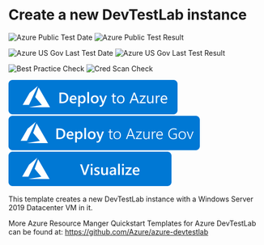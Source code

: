 # Create a new DevTestLab instance

![Azure Public Test Date](https://azurequickstartsservice.blob.core.windows.net/badges/101-dtl-create-lab-windows-vm/PublicLastTestDate.svg)
![Azure Public Test Result](https://azurequickstartsservice.blob.core.windows.net/badges/101-dtl-create-lab-windows-vm/PublicDeployment.svg)

![Azure US Gov Last Test Date](https://azurequickstartsservice.blob.core.windows.net/badges/101-dtl-create-lab-windows-vm/FairfaxLastTestDate.svg)
![Azure US Gov Last Test Result](https://azurequickstartsservice.blob.core.windows.net/badges/101-dtl-create-lab-windows-vm/FairfaxDeployment.svg)

![Best Practice Check](https://azurequickstartsservice.blob.core.windows.net/badges/101-dtl-create-lab-windows-vm/BestPracticeResult.svg)
![Cred Scan Check](https://azurequickstartsservice.blob.core.windows.net/badges/101-dtl-create-lab-windows-vm/CredScanResult.svg)

[![Deploy to Azure](https://raw.githubusercontent.com/Azure/azure-quickstart-templates/master/1-CONTRIBUTION-GUIDE/images/deploytoazure.svg?sanitize=true)](https://portal.azure.com/#create/Microsoft.Template/uri/https%3A%2F%2Fraw.githubusercontent.com%2FAzure%2Fazure-quickstart-templates%2Fmaster%2F101-dtl-create-lab-windows-vm%2Fazuredeploy.json)
[![Deploy To Azure US Gov](https://raw.githubusercontent.com/Azure/azure-quickstart-templates/master/1-CONTRIBUTION-GUIDE/images/deploytoazuregov.svg?sanitize=true)](https://portal.azure.us/#create/Microsoft.Template/uri/https%3A%2F%2Fraw.githubusercontent.com%2FAzure%2Fazure-quickstart-templates%2Fmaster%2F101-dtl-create-lab-windows-vm%2Fazuredeploy.json)
[![Visualize](https://raw.githubusercontent.com/Azure/azure-quickstart-templates/master/1-CONTRIBUTION-GUIDE/images/visualizebutton.svg?sanitize=true)](http://armviz.io/#/?load=https%3A%2F%2Fraw.githubusercontent.com%2FAzure%2Fazure-quickstart-templates%2Fmaster%2F101-dtl-create-lab-windows-vm%2Fazuredeploy.json)

This template creates a new DevTestLab instance with a Windows Server 2019 Datacenter VM in it.

More Azure Resource Manger Quickstart Templates for Azure DevTestLab can be found at: https://github.com/Azure/azure-devtestlab 


